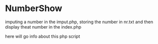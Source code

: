 NumberShow
==========

imputing a number in the imput.php, storing the number in nr.txt and then display theat number in the index.php

here will go info about this php script
